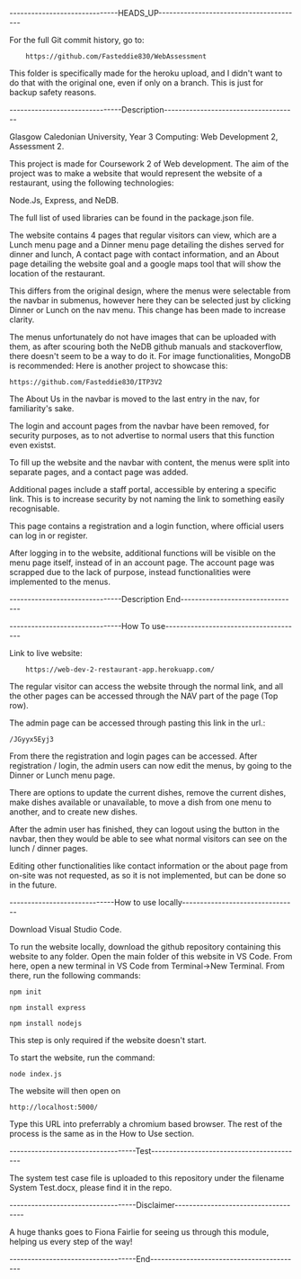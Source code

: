 ------------------------------HEADS_UP----------------------------------------

For the full Git commit history, go to:

        https://github.com/Fasteddie830/WebAssessment
        
This folder is specifically made for the heroku upload, and I didn't want to do that with the original one, even if only on a branch.
This is just for backup safety reasons. 


-------------------------------Description-------------------------------------

Glasgow Caledonian University, Year 3 Computing: Web Development 2, Assessment 2.

This project is made for Coursework 2 of Web development. The aim of the project was to make a website that would represent the website of a restaurant, using the following technologies:

Node.Js, Express, and NeDB. 

The full list of used libraries can be found in the package.json file. 

The website contains 4 pages that regular visitors can view, which are a Lunch menu page and a Dinner menu page detailing the dishes served for dinner and lunch, A contact page with contact information, and an About page detailing the website goal and a google maps tool that will show the location of the restaurant.

This differs from the original design, where the menus were selectable from the navbar in submenus, however here they can be selected just by clicking Dinner or Lunch on the nav menu. This change has been made to increase clarity. 

The menus unfortunately do not have images that can be uploaded with them, as after scouring both the NeDB github manuals and stackoverflow, there doesn't seem to be a way to do it. For image functionalities, MongoDB is recommended:
Here is another project to showcase this:

    https://github.com/Fasteddie830/ITP3V2

The About Us in the navbar is moved to the last entry in the nav, for familiarity's sake. 

The login and account pages from the navbar have been removed, for security purposes, as to not advertise to normal users that this function even existst. 

To fill up the website and the navbar with content, the menus were split into separate pages, and a contact page was added.

Additional pages include a staff portal, accessible by entering a specific link. This is to increase security by not naming the link to something easily recognisable.

This page contains a registration and a login function, where official users can log in or register.

After logging in to the website, additional functions will be visible on the menu page itself, instead of in an account page. The account page was scrapped due to the lack of purpose, instead functionalities were implemented to the menus. 

-------------------------------Description End---------------------------------

-------------------------------How To use--------------------------------------

Link to live website:

        https://web-dev-2-restaurant-app.herokuapp.com/

The regular visitor can access the website through the normal link, and all the other pages can be accessed through the NAV part of the page (Top row).

The admin page can be accessed through pasting this link in the url.:

    /JGyyx5Eyj3 

 From there the registration and login pages can be accessed. After registration / login, the admin users can now edit the menus, by going to the Dinner or Lunch menu page. 

There are options to update the current dishes, 
remove the current dishes, 
make dishes available or unavailable, 
to move a dish from one menu to another, 
and to create new dishes. 

After the admin user has finished, they can logout using the button in the navbar, then they would be able to see what normal visitors can see on the lunch / dinner pages. 

Editing other functionalities like contact information or the about page from on-site was not requested, as so it is not implemented, but can be done so in the future. 

-----------------------------How to use locally--------------------------------

Download Visual Studio Code.

To run the website locally, download the github repository containing this website to any folder. Open the main folder of this website in VS Code. From here, open a new terminal in VS Code from Terminal->New Terminal. From there, run the following commands:

    npm init

    npm install express

    npm install nodejs

This step is only required if the website doesn't start.

To start the website, run the command:

    node index.js

The website will then open on 

    http://localhost:5000/

Type this URL into preferrably a chromium based browser. The rest of the process is the same as in the How to Use section.

-----------------------------------Test------------------------------------------

The system test case file is uploaded to this repository under the filename System Test.docx, please find it in the repo.

-----------------------------------Disclaimer------------------------------------

A huge thanks goes to Fiona Fairlie for seeing us through this module, helping us every step of the way!

-----------------------------------End------------------------------------------
